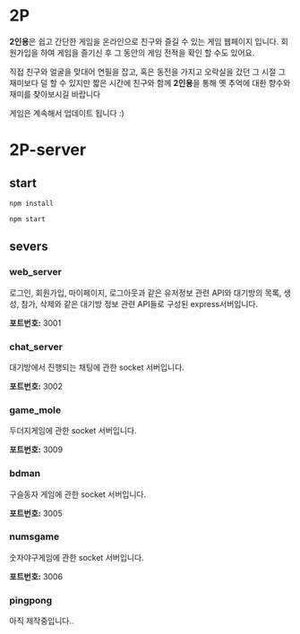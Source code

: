 # 2P
**2인용**은 쉽고 간단한 게임을 온라인으로 친구와 즐길 수 있는 게임 웹페이지 입니다. 회원가입을 하여 게임을 즐기신 후 그 동안의 게임 전적을 확인 할 수도 있어요.

직접 친구와 얼굴을 맞대어 연필을 잡고, 혹은 동전을 가지고 오락실을 갔던 그 시절 그 재미보다 덜 할 수 있지만 짧은 시간에 친구와 함께 **2인용**을 통해 옛 추억에 대한 향수와 재미를 찾아보시길 바랍니다

게임은 계속해서 업데이트 됩니다 :)

# 2P-server

## start
```npm install```

```npm start```

## severs

### web_server
로그인, 회원가입, 마이페이지, 로그아웃과 같은 유저정보 관련 API와 대기방의 목록, 생성, 참가, 삭제와 같은 대기방 정보 관련 API들로 구성된 express서버입니다.

**포트번호:** 3001

### chat_server
대기방에서 진행되는 채팅에 관한 socket 서버입니다.

**포트번호:** 3002

### game_mole
두더지게임에 관한 socket 서버입니다.

**포트번호:** 3009

### bdman
구슬동자 게임에 관한 socket 서버입니다.

**포트번호:** 3005

### numsgame
숫자야구게임에 관한 socket 서버입니다.

**포트번호:** 3006

### pingpong
아직 제작중입니다..
#
